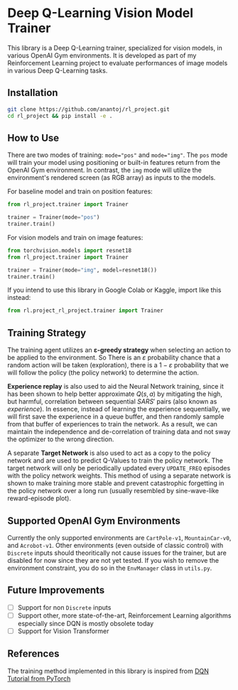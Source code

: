 # Deep Q-Learning Vision Model Trainer

This library is a Deep Q-Learning trainer, specialized for vision models, in various OpenAI Gym environments. It is developed as part of my Reinforcement Learning project to evaluate performances of image models in various Deep Q-Learning tasks. 

## Installation

```bash
git clone https://github.com/anantoj/rl_project.git
cd rl_project && pip install -e .
```

## How to Use

There are two modes of training: `mode="pos"` and `mode="img"`. The `pos` mode will train your model using positioning or built-in features return from the OpenAI Gym environment. In contrast, the `img` mode will utilize the environment's rendered screen (as RGB array) as inputs to the models.

For baseline model and train on position features:

```py
from rl_project.trainer import Trainer

trainer = Trainer(mode="pos")
trainer.train()
```

For vision models and train on image features:

```py
from torchvision.models import resnet18
from rl_project.trainer import Trainer

trainer = Trainer(mode="img", model=resnet18())
trainer.train()
```

If you intend to use this library in Google Colab or Kaggle, import like this instead:

```py
from rl.project_rl_project.trainer import Trainer
```

## Training Strategy

The training agent utilizes an **ε-greedy strategy** when selecting an action to be applied to the environment. So There is an $ε$ probability chance that a random action will be taken (exploration), there is a $1-ε$ probability that we will follow the policy (the policy network) to determine the action. 

**Experience replay** is also used to aid the Neural Network training, since it has been shown to help better approximate $Q(s, a)$ by mitigating the high, but harmful, correlation between sequential $S A R S'$ pairs (also known as *experience*). In essence, instead of learning the experience sequentially, we will first save the experience in a queue buffer, and then randomly sample from that buffer of experiences to train the network. As a result, we can maintain the independence and de-correlation of training data and not sway the optimizer to the wrong direction.

A separate **Target Network** is also used to act as a copy to the policy network and are used to predict Q-Values to train the policy network. The target network will only be periodically updated every `UPDATE_FREQ` episodes with the policy network weights. This method of using a separate network is shown to make training more stable and prevent catastrophic forgetting in the policy network over a long run (usually resembled by sine-wave-like reward-episode plot).

## Supported OpenAI Gym Environments

Currently the only supported environments are `CartPole-v1`, `MountainCar-v0`, and `Acrobot-v1`. 
Other environments (even outside of classic control) with `Discrete` inputs should theoritically not cause issues for the trainer, but are disabled for now since they are not yet tested.
If you wish to remove the environment constraint, you do so in the `EnvManager` class in `utils.py`.

## Future Improvements

- [ ] Support for non `Discrete` inputs
- [ ] Support other, more state-of-the-art, Reinforcement Learning algorithms especially since DQN is mostly obsolete today
- [ ] Support for Vision Transformer

## References

The training method implemented in this library is inspired from [DQN Tutorial from PyTorch](https://pytorch.org/tutorials/intermediate/reinforcement_q_learning.html)
